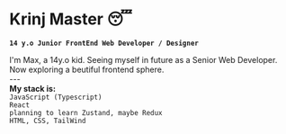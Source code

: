 # Krinj Master 😴

**`14 y.o Junior FrontEnd Web Developer / Designer`**

I'm Max, a 14y.o kid. Seeing myself in future as a Senior Web Developer. Now exploring a beutiful frontend sphere.<br>---<br>
**My stack is:**<br>
`JavaScript (Typescript)`<br>
`React`<br>
`planning to learn Zustand, maybe Redux`<br>
`HTML, CSS, TailWind`<br>


